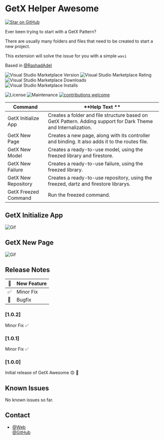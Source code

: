 # GetX Helper Awesome

<!-- markdownlint-disable MD037 MD024 -->

[![Star on GitHub](https://img.shields.io/github/stars/msilvamolina/vscode-wavi-getx-awesome.svg?style=flat&logo=github&colorB=deeppink&label=stars)](https://github.com/rashadAdel/getx-helper)


Ever been trying to start with a GetX Pattern?

There are usually many folders and files that need to be created to start a new project.

This extension will solve the issue for you with a simple `wavi`

Based in  [@RashadAdel](https://github.com/rashadAdel)

![Visual Studio Marketplace Version](https://img.shields.io/visual-studio-marketplace/v/MartinSilvaMolina.wavi-getx-awesome?style=for-the-badge&logo=visual-studio-code)
![Visual Studio Marketplace Rating](https://img.shields.io/visual-studio-marketplace/r/MartinSilvaMolina.wavi-getx-awesome?style=for-the-badge&logo=visual-studio-code)
![Visual Studio Marketplace Downloads](https://img.shields.io/visual-studio-marketplace/d/MartinSilvaMolina.wavi-getx-awesome?style=for-the-badge&logo=visual-studio-code)
![Visual Studio Marketplace Installs](https://img.shields.io/visual-studio-marketplace/i/MartinSilvaMolina.wavi-getx-awesome?style=for-the-badge&logo=visual-studio-code)

![License](https://img.shields.io/github/license/msilvamolina/vscode-wavi-getx-awesome?style=for-the-badge&logo=github)
![Maintenance](https://img.shields.io/maintenance/yes/2021?style=for-the-badge&logo=github)
[![contributions welcome](https://img.shields.io/badge/contributions-welcome-brightgreen.svg?style=for-the-badge&logo=github)](https://github.com/msilvamolina/vscode-wavi-getx-awesome/issues)

| **Command**               | **Help Text **                                                                                                |
| ------------------------- | ------------------------------------------------------------------------------------------------------------- |
|  GetX Initialize App  | Creates a folder and file structure based on GetX Pattern. Adding support for Dark Theme and Internalization. |
|  GetX New Page        | Creates a new page, along with its controller and binding. It also adds it to the routes file.                |
|  GetX New Model       | Creates a ready-to-use model, using the freezed library and firestore.                                        |
|  GetX New Failure     | Creates a ready-to-use failure, using the freezed library.                                                    |
|  GetX New Repository  | Creates a ready-to-use repository, using the freezed, dartz and firestore librarys.                           |
|  GetX Freezed Command | Run the freezed command.                                                                                      |

## GetX Initialize App

![Gif](https://i.imgur.com/yctvmm9.gif)

## GetX New Page

![Gif](https://i.imgur.com/mgs559j.gif)

## Release Notes

| 🚀  | New Feature |
| --- | ----------- |
| ✅  | Minor Fix   |
| 🐛  | Bugfix      |

### [1.0.2]

Minor Fix ✅

### [1.0.1]

Minor Fix ✅

### [1.0.0]

Initial release of  GetX Awesome 😍 🚀

## Known Issues

No known issues so far.

## Contact

- [@Web](https://portfolio.rashad-adel.com)  
 [@GitHub](https://github.com/rashadAdel)
